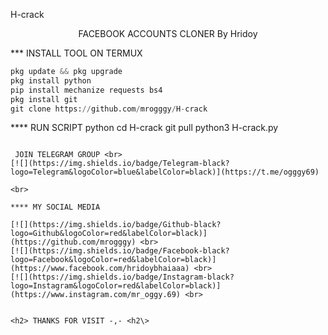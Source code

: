  H-crack
 </br>
<p align="center">
      FACEBOOK ACCOUNTS CLONER
 By Hridoy
</p>

*** INSTALL TOOL ON TERMUX
```python
pkg update && pkg upgrade
pkg install python
pip install mechanize requests bs4
pkg install git
git clone https://github.com/mrogggy/H-crack
```
**** RUN SCRIPT
python
 cd H-crack
 git pull
 python3 H-crack.py
```

 JOIN TELEGRAM GROUP <br>
[![](https://img.shields.io/badge/Telegram-black?logo=Telegram&logoColor=blue&labelColor=black)](https://t.me/ogggy69)

<br>

**** MY SOCIAL MEDIA

[![](https://img.shields.io/badge/Github-black?logo=Github&logoColor=red&labelColor=black)](https://github.com/mrogggy) <br>
[![](https://img.shields.io/badge/Facebook-black?logo=Facebook&logoColor=red&labelColor=black)](https://www.facebook.com/hridoybhaiaaa) <br>
[![](https://img.shields.io/badge/Instagram-black?logo=Instagram&logoColor=red&labelColor=black)](https://www.instagram.com/mr_oggy.69) <br>


<h2> THANKS FOR VISIT -,- <h2\>

